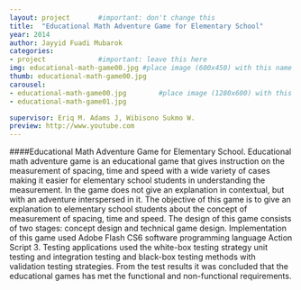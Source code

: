 ```yaml
---
layout: project       #important: don't change this
title:  "Educational Math Adventure Game for Elementary School"
year: 2014
author: Jayyid Fuadi Mubarok
categories:
- project             #important: leave this here
img: educational-math-game00.jpg #place image (600x450) with this name in /assets/img/project/
thumb: educational-math-game00.jpg
carousel:
- educational-math-game00.jpg        #place image (1280x600) with this name in /assets/img/project/carousel/  
- educational-math-game01.jpg

supervisor: Eriq M. Adams J, Wibisono Sukmo W.
preview: http://www.youtube.com
---
```

####Educational Math Adventure Game for Elementary School.
Educational math adventure game  is an educational game that gives instruction on the measurement of spacing, time and speed with a wide variety of cases making it easier for elementary school students in understanding the measurement. In the game does not give an explanation in contextual, but with an adventure interspersed in it. The objective of this game is to give an explanation to elementary school students about the concept of measurement of spacing, time and speed. The design of this game consists of two stages: concept design and technical game design. Implementation of this game used Adobe Flash CS6 software programming language Action Script 3. Testing applications used the white-box testing strategy unit testing and integration testing and black-box testing methods with validation testing strategies. From the test results it was concluded that the educational games has met the functional and non-functional requirements.
